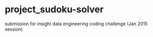 project_sudoku-solver
=====================

submission for insight data engineering coding challenge (Jan 2015 session)
